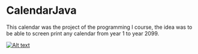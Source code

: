 # CalendarJava

This calendar was the project of the programming I course, the idea was to be able to screen print any calendar from year 1 to year 2099. 

[![Alt text](https://img.youtube.com/vi/3RFAX3CbSGA/0.jpg)](https://www.youtube.com/watch?v=3RFAX3CbSGA)
